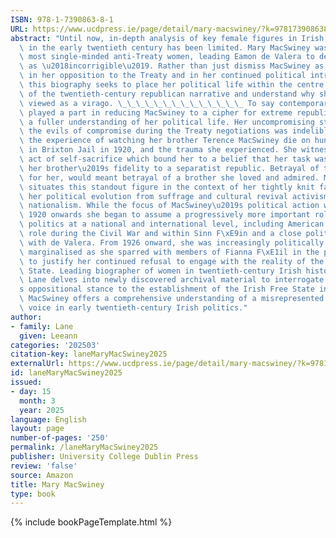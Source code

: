 ```yaml
---
ISBN: 978-1-7390863-8-1
URL: https://www.ucdpress.ie/page/detail/mary-macswiney/?k=9781739086381
abstract: "Until now, in-depth analysis of key female figures in Irish republicanism\
  \ in the early twentieth century has been limited. Mary MacSwiney was one of the\
  \ most single-minded anti-Treaty women, leading Eamon de Valera to describe her\
  \ as \u2018incorrigible\u2019. Rather than just dismiss MacSwiney as one-dimensional\
  \ in her opposition to the Treaty and in her continued political intractability,\
  \ this biography seeks to place her political life within the centre of the turn\
  \ of the twentieth-century republican narrative and understand why she was increasingly\
  \ viewed as a virago. \_\_\_\_\_\_\_\_\_\_\_\_\_\_ To say contemporary gender roles\
  \ played a part in reducing MacSwiney to a cipher for extreme republicanism limits\
  \ a fuller understanding of her political life. Her uncompromising stance against\
  \ the evils of compromise during the Treaty negotiations was indelibly formed by\
  \ the experience of watching her brother Terence MacSwiney die on hunger strike\
  \ in Brixton Jail in 1920, and the trauma she experienced. She witnessed an intimate\
  \ act of self-sacrifice which bound her to a belief that her task was to continue\
  \ her brother\u2019s fidelity to a separatist republic. Betrayal of the republic,\
  \ for her, would meant betrayal of a brother she loved and admired. Mary MacSwiney\
  \ situates this standout figure in the context of her tightly knit family, tracing\
  \ her political evolution from suffrage and cultural revival activism to advanced\
  \ nationalism. While the focus of MacSwiney\u2019s political action was Cork, from\
  \ 1920 onwards she began to assume a progressively more important role in Irish\
  \ politics at a national and international level, including American tours, a central\
  \ role during the Civil War and within Sinn F\xE9in and a close political relationship\
  \ with de Valera. From 1926 onward, she was increasingly politically isolated and\
  \ marginalised as she sparred with members of Fianna F\xE1il in the press, seeking\
  \ to justify her continued refusal to engage with the reality of the Irish Free\
  \ State. Leading biographer of women in twentieth-century Irish history, Leeann\
  \ Lane delves into newly discovered archival material to interrogate MacSwiney\u2019\
  s oppositional stance to the establishment of the Irish Free State in 1922. Mary\
  \ MacSwiney offers a comprehensive understanding of a misrepresented and marginalised\
  \ voice in early twentieth-century Irish politics."
author:
- family: Lane
  given: Leeann
categories: '202503'
citation-key: laneMaryMacSwiney2025
externalUrl: https://www.ucdpress.ie/page/detail/mary-macswiney/?k=9781739086381
id: laneMaryMacSwiney2025
issued:
- day: 15
  month: 3
  year: 2025
language: English
layout: page
number-of-pages: '250'
permalink: /laneMaryMacSwiney2025
publisher: University College Dublin Press
review: 'false'
source: Amazon
title: Mary MacSwiney
type: book
---
```

{% include bookPageTemplate.html %}
